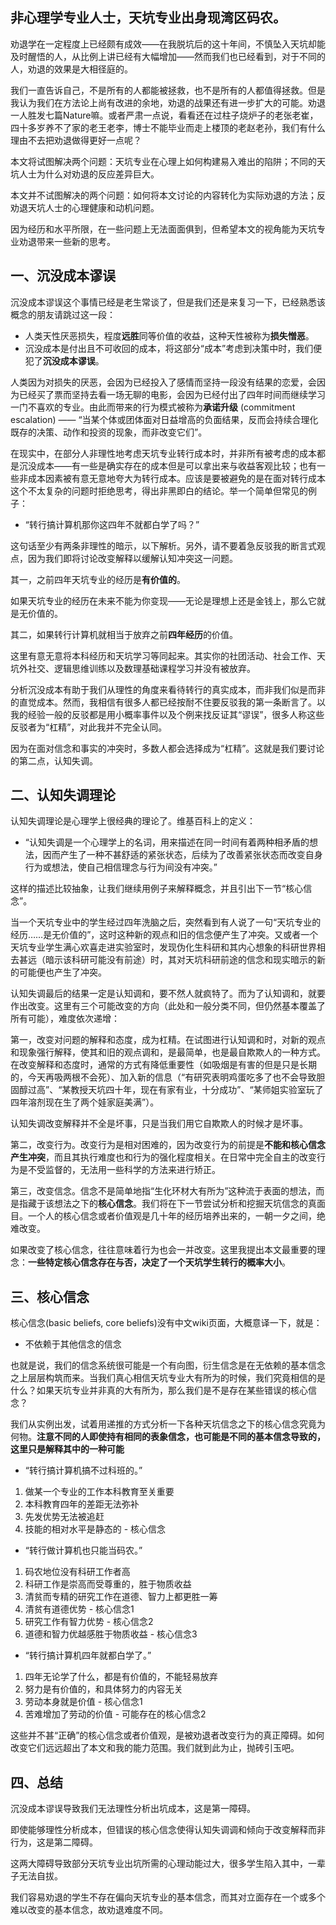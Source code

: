 <h2>非心理学专业人士，天坑专业出身现湾区码农。</h2><p>劝退学在一定程度上已经颇有成效——在我脱坑后的这十年间，不慎坠入天坑却能及时醒悟的人，从比例上讲已经有大幅增加——然而我们也已经看到，对于不同的人，劝退的效果是大相径庭的。</p><p>我们一直告诉自己，不是所有的人都能被拯救，也不是所有的人都值得拯救。但是我认为我们在方法论上尚有改进的余地，劝退的战果还有进一步扩大的可能。劝退一人胜发七篇Nature嘛。或者严肃一点说，看看还在过柱子烧炉子的老张老崔，四十多岁养不了家的老王老李，博士不能毕业而走上楼顶的老赵老孙，我们有什么理由不去把劝退做得更好一点呢？</p><p>本文将试图解决两个问题：天坑专业在心理上如何构建易入难出的陷阱；不同的天坑人士为什么对劝退的反应差异巨大。</p><p>本文并不试图解决的两个问题：如何将本文讨论的内容转化为实际劝退的方法；反劝退天坑人士的心理健康和动机问题。</p><p>因为经历和水平所限，在一些问题上无法面面俱到，但希望本文的视角能为天坑专业劝退带来一些新的思考。</p><h2><b>一、沉没成本谬误</b></h2><p>沉没成本谬误这个事情已经是老生常谈了，但是我们还是来复习一下，已经熟悉该概念的朋友请跳过这一段：</p><ul><li>人类天性厌恶损失，程度<b>远胜</b>同等价值的收益，这种天性被称为<b>损失憎恶</b>。</li><li>沉没成本是付出且不可收回的成本，将这部分“成本”考虑到决策中时，我们便犯了<b>沉没成本谬误</b>。</li></ul><p>人类因为对损失的厌恶，会因为已经投入了感情而坚持一段没有结果的恋爱，会因为已经买了票而坚持去看一场无聊的电影，会因为已经付出了四年时间而继续学习一门不喜欢的专业。由此而带来的行为模式被称为<b>承诺升级</b> (commitment escalation) —— “当某个体或团体面对日益增高的负面结果，反而会持续合理化既存的决策、动作和投资的现象，而非改变它们”。</p><p>在现实中，在部分人非理性地考虑天坑专业转行成本时，并非所有被考虑的成本都是沉没成本——有一些是确实存在的成本但是可以拿出来与收益客观比较；也有一些非成本因素被有意无意地夸大为转行成本。应该是要被避免的是在面对转行成本这个不太复杂的问题时拒绝思考，得出非黑即白的结论。举一个简单但常见的例子：</p><ul><li>“转行搞计算机那你这四年不就都白学了吗？”</li></ul><p>这句话至少有两条非理性的暗示，以下解析。另外，请不要着急反驳我的断言式观点，因为我们即将讨论改变解释以缓解认知冲突这一问题。</p><p>其一，之前四年天坑专业的经历是<b>有价值的</b>。</p><p>如果天坑专业的经历在未来不能为你变现——无论是理想上还是金钱上，那么它就是无价值的。</p><p>其二，如果转行计算机就相当于放弃之前<b>四年经历</b>的价值。</p><p>这里有意无意将本科经历和天坑学习等同起来。其实你的社团活动、社会工作、天坑外社交、逻辑思维训练以及数理基础课程学习并没有被放弃。</p><p>分析沉没成本有助于我们从理性的角度来看待转行的真实成本，而非我们似是而非的直觉成本。然而，我相信有很多人都已经按耐不住要反驳我的第一条断言了。以我的经验一般的反驳都是用小概率事件以及个例来找反证其“谬误”，很多人称这些反驳者为“杠精”，对此我并不完全认同。</p><p>因为在面对信念和事实的冲突时，多数人都会选择成为“杠精”。这就是我们要讨论的第二点，认知失调。</p><h2><b>二、认知失调理论</b></h2><p>认知失调理论是心理学上很经典的理论了。维基百科上的定义：</p><ul><li>“认知失调是一个心理学上的名词，用来描述在同一时间有着两种相矛盾的想法，因而产生了一种不甚舒适的紧张状态，后续为了改善紧张状态而改变自身行为或想法，使自己相信理念与行为间没有冲突。”</li></ul><p>这样的描述比较抽象，让我们继续用例子来解释概念，并且引出下一节“核心信念”。</p><p>当一个天坑专业中的学生经过四年洗脑之后，突然看到有人说了一句“天坑专业的经历……是无价值的”，这时这种新的观点和旧的信念便产生了冲突。又或者一个天坑专业学生满心欢喜走进实验室时，发现伪化生科研和其内心想象的科研世界相去甚远（暗示该科研可能没有前途）时，其对天坑科研前途的信念和现实暗示的新的可能便也产生了冲突。</p><p>认知失调最后的结果一定是认知调和，要不然人就疯特了。而为了认知调和，就要作出改变。这里有三个可能改变的方向（此处和一般分类不同，但仍然基本覆盖了所有可能），难度依次递增：</p><p>第一，改变对问题的解释和态度，成为杠精。在试图进行认知调和时，对新的观点和现象强行解释，使其和旧的观点调和，是最简单，也是最自欺欺人的一种方式。在改变解释和态度时，通常的方式有降低重要性（如吸烟是有害的但是只是长期的，今天再吸两根不会死）、加入新的信息（“有研究表明鸡蛋吃多了也不会导致胆固醇过高”、“某教授天坑四十年，现在有家有业，十分成功”、“某师姐实验室玩了四年溶剂现在生了两个娃家庭美满”）。</p><p>认知失调改变解释并不全是坏事，只是当我们用它自欺欺人的时候才是坏事。</p><p>第二，改变行为。改变行为是相对困难的，因为改变行为的前提是<b>不能和核心信念产生冲突</b>，而且其执行难度也和行为的强化程度相关。在日常中完全自主的改变行为是不受监督的，无法用一些科学的方法来进行矫正。</p><p>第三，改变信念。信念不是简单地指“生化环材大有所为”这种流于表面的想法，而是指藏于该想法之下的<b>核心信念</b>。我们将在下一节尝试分析和挖掘天坑信念的真面目。一个人的核心信念或者价值观是几十年的经历培养出来的，一朝一夕之间，绝难改变。</p><p>如果改变了核心信念，往往意味着行为也会一并改变。这里我提出本文最重要的理念：<b>一些特定核心信念存在与否，决定了一个天坑学生转行的概率大小</b>。</p><h2><b>三、核心信念</b></h2><p>核心信念(basic beliefs, core beliefs)没有中文wiki页面，大概意译一下，就是：</p><ul><li>不依赖于其他信念的信念</li></ul><p>也就是说，我们的信念系统很可能是一个有向图，衍生信念是在无依赖的基本信念之上层层构筑而来。当我们真心相信天坑专业大有所为的时候，我们究竟相信的是什么？如果天坑专业并非真的大有所为，那么我们是不是存在某些错误的核心信念？</p><p>我们从实例出发，试着用递推的方式分析一下各种天坑信念之下的核心信念究竟为何物。<b>注意不同的人即使持有相同的表象信念，也可能是不同的基本信念导致的，这里只是解释其中的一种可能</b></p><ul><li>“转行搞计算机搞不过科班的。”</li></ul><ol><li>做某一个专业的工作本科教育至关重要</li><li>本科教育四年的差距无法弥补</li><li>先发优势无法被追赶 </li><li>技能的相对水平是静态的 - 核心信念</li></ol><ul><li>“转行做计算机也只能当码农。”</li></ul><ol><li>码农地位没有科研工作者高</li><li>科研工作是崇高而受尊重的，胜于物质收益</li><li>清贫而专精的研究工作在道德、智力上都更胜一筹</li><li>清贫有道德优势 - 核心信念1</li><li>研究工作有智力优势 - 核心信念2</li><li>道德和智力优越感胜于物质收益 - 核心信念3</li></ol><ul><li>“转行搞计算机四年就都白学了。”</li></ul><ol><li>四年无论学了什么，都是有价值的，不能轻易放弃</li><li>努力是有价值的，和具体努力的内容无关</li><li>劳动本身就是价值 - 核心信念1</li><li>苦难增加了劳动的价值 - 可能存在的核心信念2</li></ol><p>这些并不甚“正确”的核心信念或者价值观，是被劝退者改变行为的真正障碍。如何改变它们远远超出了本文和我的能力范围。我们就到此为止，抛砖引玉吧。</p><h2><b>四、总结</b></h2><p>沉没成本谬误导致我们无法理性分析出坑成本，这是第一障碍。</p><p>即使能够理性分析成本，但错误的核心信念使得认知失调调和倾向于改变解释而非行为，这是第二障碍。</p><p>这两大障碍导致部分天坑专业出坑所需的心理动能过大，很多学生陷入其中，一辈子无法自拔。</p><p>我们容易劝退的学生不存在偏向天坑专业的基本信念，而其对立面存在一个或多个难以改变的基本信念，故劝退难度不同。</p><p></p>